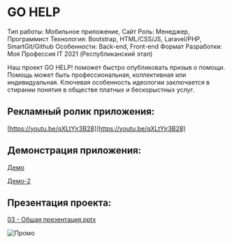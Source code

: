 # GO HELP

Тип работы: Мобильное приложение, Сайт
Роль: Менеджер, Программист
Технология: Bootstrap, HTML/CSS/JS, Laravel/PHP, SmartGit/Github
Особенности: Back-end, Front-end
Формат Разработки: Моя Профессия IT 2021 (Республиканский этап)

Наш проект GO HELP! поможет быстро опубликовать призыв о помощи. Помощь может быть профессиональная, коллективная или индивидуальная. Ключевая особенность идеологии заключается в стирании понятия в обществе платных и бескорыстных услуг.


## Рекламный ролик приложения:

[https://youtu.be/qXLtYjr3B28](https://youtu.be/qXLtYjr3B28)

## Демонстрация приложения:

[Демо](https://youtu.be/BuaSOkxuqLg)

[Демо-2](https://youtu.be/K2GEoz3NAoo)

## Презентация проекта:

[03 - Общая презентация.pptx](https://drive.google.com/file/d/1Zeq8bM5RFDEGyTq6k-7RDOy-QFCUTN9H/view?usp=sharing)

![Промо](../public/assets/9_1.png)